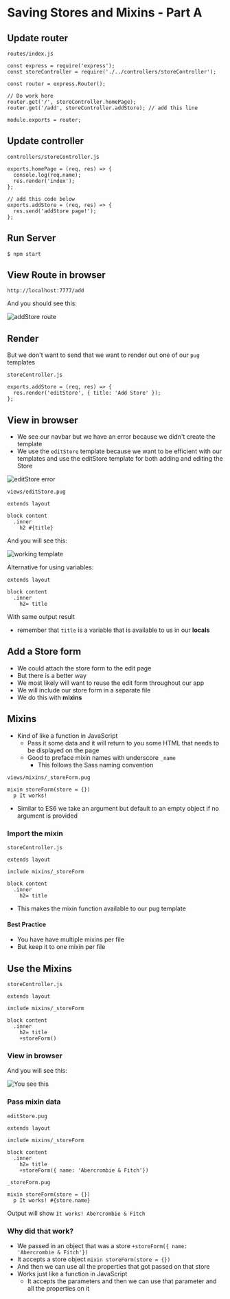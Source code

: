 # Saving Stores and Mixins - Part A

## Update router
`routes/index.js`

```
const express = require('express');
const storeController = require('./../controllers/storeController');

const router = express.Router();

// Do work here
router.get('/', storeController.homePage);
router.get('/add', storeController.addStore); // add this line

module.exports = router;
```

## Update controller
`controllers/storeController.js`

```
exports.homePage = (req, res) => {
  console.log(req.name);
  res.render('index');
};

// add this code below
exports.addStore = (req, res) => {
  res.send('addStore page!');
};
```

## Run Server 
`$ npm start`

## View Route in browser
`http://localhost:7777/add`

And you should see this:

![addStore route](https://i.imgur.com/E3iGnN7.png)

## Render
But we don't want to send that we want to render out one of our `pug` templates

`storeController.js`

```
exports.addStore = (req, res) => {
  res.render('editStore', { title: 'Add Store' });
};
```

## View in browser
* We see our navbar but we have an error because we didn't create the template
* We use the `editStore` template because we want to be efficient with our templates and use the editStore template for both adding and editing the Store

![editStore error](https://i.imgur.com/9ScSklM.png)

`views/editStore.pug`

```
extends layout

block content
  .inner
    h2 #{title}
```

And you will see this:

![working template](https://i.imgur.com/zHrolul.png)

Alternative for using variables:

```
extends layout

block content
  .inner
    h2= title
```

With same output result

* remember that `title` is a variable that is available to us in our **locals**

## Add a Store form
* We could attach the store form to the edit page
* But there is a better way
* We most likely will want to reuse the edit form throughout our app
* We will include our store form in a separate file
* We do this with **mixins**

## Mixins
* Kind of like a function in JavaScript
    - Pass it some data and it will return to you some HTML that needs to be displayed on the page
    - Good to preface mixin names with underscore `_name`
        + This follows the Sass naming convention

`views/mixins/_storeForm.pug`

```
mixin storeForm(store = {})
  p It works!
```

* Similar to ES6 we take an argument but default to an empty object if no argument is provided

### Import the mixin
`storeController.js`

```
extends layout

include mixins/_storeForm

block content
  .inner
    h2= title
```

* This makes the mixin function available to our pug template

#### Best Practice
* You have have multiple mixins per file
* But keep it to one mixin per file

## Use the Mixins
`storeController.js`

```
extends layout

include mixins/_storeForm

block content
  .inner
    h2= title
    +storeForm()
```

### View in browser
And you will see this:

![You see this](https://i.imgur.com/pCw39uO.png)

### Pass mixin data
`editStore.pug`

```
extends layout

include mixins/_storeForm

block content
  .inner
    h2= title
    +storeForm({ name: 'Abercrombie & Fitch'})
```

`_storeForm.pug`

```
mixin storeForm(store = {})
  p It works! #{store.name}
```

Output will show `It works! Abercrombie & Fitch`

### Why did that work?
- We passed in an object that was a store `+storeForm({ name: 'Abercrombie & Fitch'})`
- It accepts a store object `mixin storeForm(store = {})`
- And then we can use all the properties that got passed on that store
- Works just like a function in JavaScript
    + It accepts the parameters and then we can use that parameter and all the properties on it

